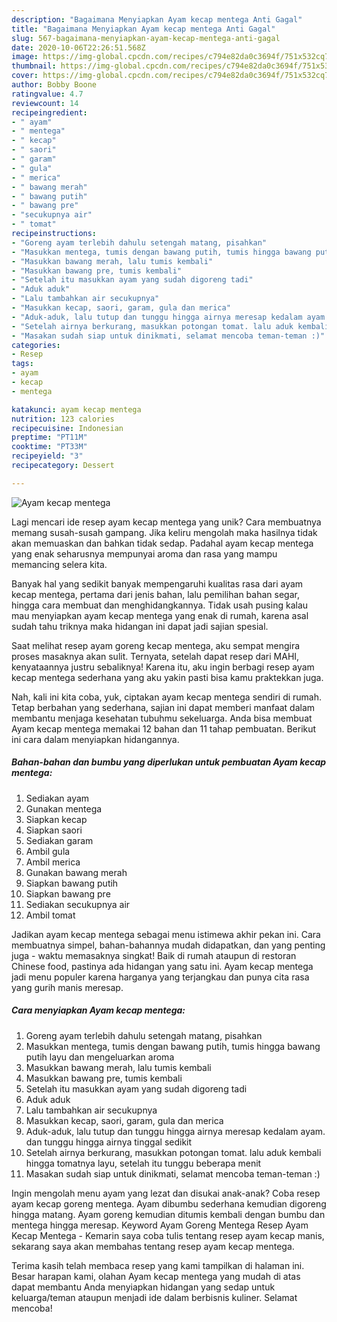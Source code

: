 ```yaml
---
description: "Bagaimana Menyiapkan Ayam kecap mentega Anti Gagal"
title: "Bagaimana Menyiapkan Ayam kecap mentega Anti Gagal"
slug: 567-bagaimana-menyiapkan-ayam-kecap-mentega-anti-gagal
date: 2020-10-06T22:26:51.568Z
image: https://img-global.cpcdn.com/recipes/c794e82da0c3694f/751x532cq70/ayam-kecap-mentega-foto-resep-utama.jpg
thumbnail: https://img-global.cpcdn.com/recipes/c794e82da0c3694f/751x532cq70/ayam-kecap-mentega-foto-resep-utama.jpg
cover: https://img-global.cpcdn.com/recipes/c794e82da0c3694f/751x532cq70/ayam-kecap-mentega-foto-resep-utama.jpg
author: Bobby Boone
ratingvalue: 4.7
reviewcount: 14
recipeingredient:
- " ayam"
- " mentega"
- " kecap"
- " saori"
- " garam"
- " gula"
- " merica"
- " bawang merah"
- " bawang putih"
- " bawang pre"
- "secukupnya air"
- " tomat"
recipeinstructions:
- "Goreng ayam terlebih dahulu setengah matang, pisahkan"
- "Masukkan mentega, tumis dengan bawang putih, tumis hingga bawang putih layu dan mengeluarkan aroma"
- "Masukkan bawang merah, lalu tumis kembali"
- "Masukkan bawang pre, tumis kembali"
- "Setelah itu masukkan ayam yang sudah digoreng tadi"
- "Aduk aduk"
- "Lalu tambahkan air secukupnya"
- "Masukkan kecap, saori, garam, gula dan merica"
- "Aduk-aduk, lalu tutup dan tunggu hingga airnya meresap kedalam ayam. dan tunggu hingga airnya tinggal sedikit"
- "Setelah airnya berkurang, masukkan potongan tomat. lalu aduk kembali hingga tomatnya layu, setelah itu tunggu beberapa menit"
- "Masakan sudah siap untuk dinikmati, selamat mencoba teman-teman :)"
categories:
- Resep
tags:
- ayam
- kecap
- mentega

katakunci: ayam kecap mentega 
nutrition: 123 calories
recipecuisine: Indonesian
preptime: "PT11M"
cooktime: "PT33M"
recipeyield: "3"
recipecategory: Dessert

---
```



![Ayam kecap mentega](https://img-global.cpcdn.com/recipes/c794e82da0c3694f/751x532cq70/ayam-kecap-mentega-foto-resep-utama.jpg)

Lagi mencari ide resep ayam kecap mentega yang unik? Cara membuatnya memang susah-susah gampang. Jika keliru mengolah maka hasilnya tidak akan memuaskan dan bahkan tidak sedap. Padahal ayam kecap mentega yang enak seharusnya mempunyai aroma dan rasa yang mampu memancing selera kita.

Banyak hal yang sedikit banyak mempengaruhi kualitas rasa dari ayam kecap mentega, pertama dari jenis bahan, lalu pemilihan bahan segar, hingga cara membuat dan menghidangkannya. Tidak usah pusing kalau mau menyiapkan ayam kecap mentega yang enak di rumah, karena asal sudah tahu triknya maka hidangan ini dapat jadi sajian spesial.

Saat melihat resep ayam goreng kecap mentega, aku sempat mengira proses masaknya akan sulit. Ternyata, setelah dapat resep dari MAHI, kenyataannya justru sebaliknya! Karena itu, aku ingin berbagi resep ayam kecap mentega sederhana yang aku yakin pasti bisa kamu praktekkan juga.


Nah, kali ini kita coba, yuk, ciptakan ayam kecap mentega sendiri di rumah. Tetap berbahan yang sederhana, sajian ini dapat memberi manfaat dalam membantu menjaga kesehatan tubuhmu sekeluarga. Anda bisa membuat Ayam kecap mentega memakai 12 bahan dan 11 tahap pembuatan. Berikut ini cara dalam menyiapkan hidangannya.

<!--inarticleads1-->

##### Bahan-bahan dan bumbu yang diperlukan untuk pembuatan Ayam kecap mentega:

1. Sediakan  ayam
1. Gunakan  mentega
1. Siapkan  kecap
1. Siapkan  saori
1. Sediakan  garam
1. Ambil  gula
1. Ambil  merica
1. Gunakan  bawang merah
1. Siapkan  bawang putih
1. Siapkan  bawang pre
1. Sediakan secukupnya air
1. Ambil  tomat


Jadikan ayam kecap mentega sebagai menu istimewa akhir pekan ini. Cara membuatnya simpel, bahan-bahannya mudah didapatkan, dan yang penting juga - waktu memasaknya singkat! Baik di rumah ataupun di restoran Chinese food, pastinya ada hidangan yang satu ini. Ayam kecap mentega jadi menu populer karena harganya yang terjangkau dan punya cita rasa yang gurih manis meresap. 

<!--inarticleads2-->

##### Cara menyiapkan Ayam kecap mentega:

1. Goreng ayam terlebih dahulu setengah matang, pisahkan
1. Masukkan mentega, tumis dengan bawang putih, tumis hingga bawang putih layu dan mengeluarkan aroma
1. Masukkan bawang merah, lalu tumis kembali
1. Masukkan bawang pre, tumis kembali
1. Setelah itu masukkan ayam yang sudah digoreng tadi
1. Aduk aduk
1. Lalu tambahkan air secukupnya
1. Masukkan kecap, saori, garam, gula dan merica
1. Aduk-aduk, lalu tutup dan tunggu hingga airnya meresap kedalam ayam. dan tunggu hingga airnya tinggal sedikit
1. Setelah airnya berkurang, masukkan potongan tomat. lalu aduk kembali hingga tomatnya layu, setelah itu tunggu beberapa menit
1. Masakan sudah siap untuk dinikmati, selamat mencoba teman-teman :)


Ingin mengolah menu ayam yang lezat dan disukai anak-anak? Coba resep ayam kecap goreng mentega. Ayam dibumbu sederhana kemudian digoreng hingga matang. Ayam goreng kemudian ditumis kembali dengan bumbu dan mentega hingga meresap. Keyword Ayam Goreng Mentega Resep Ayam Kecap Mentega - Kemarin saya coba tulis tentang resep ayam kecap manis, sekarang saya akan membahas tentang resep ayam kecap mentega. 

Terima kasih telah membaca resep yang kami tampilkan di halaman ini. Besar harapan kami, olahan Ayam kecap mentega yang mudah di atas dapat membantu Anda menyiapkan hidangan yang sedap untuk keluarga/teman ataupun menjadi ide dalam berbisnis kuliner. Selamat mencoba!
